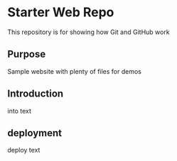 # Starter Web Repo

This repository is for showing how Git and GitHub work

## Purpose

Sample website with plenty of files for demos

## Introduction

into text

## deployment

deploy text